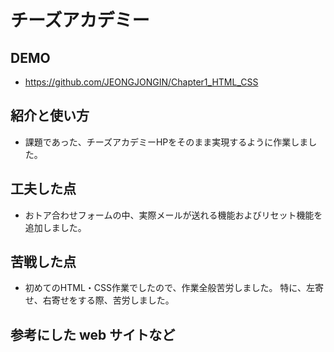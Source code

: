 # チーズアカデミー


## DEMO

  - https://github.com/JEONGJONGIN/Chapter1_HTML_CSS

## 紹介と使い方

  - 課題であった、チーズアカデミーHPをそのまま実現するように作業しました。

## 工夫した点

  - おトア合わせフォームの中、実際メールが送れる機能およびリセット機能を追加しました。

## 苦戦した点

  - 初めてのHTML・CSS作業でしたので、作業全般苦労しました。
    特に、左寄せ、右寄せをする際、苦労しました。

## 参考にした web サイトなど
